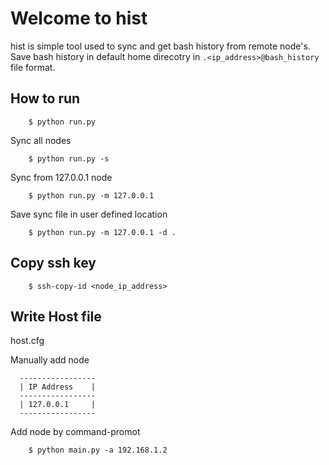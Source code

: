 # Welcome to hist

hist is simple tool used to sync and get bash history from remote node's.
Save bash history in default home direcotry in 
```.<ip_address>@bash_history``` file format. 

How to run
-----------

```
    $ python run.py
```

Sync all nodes
```
    $ python run.py -s
```

Sync from 127.0.0.1 node
```
    $ python run.py -m 127.0.0.1
```

Save sync file in user defined location
```
    $ python run.py -m 127.0.0.1 -d .
```


Copy ssh key
-------------

```
    $ ssh-copy-id <node_ip_address> 
```

Write Host file
---------------

host.cfg

Manually add node 

```
  -----------------
  | IP Address    |
  -----------------
  | 127.0.0.1     |
  -----------------
```

Add node by command-promot
```
    $ python main.py -a 192.168.1.2
```

